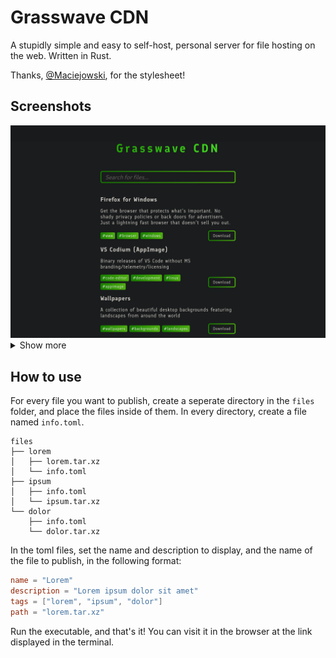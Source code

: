 # Grasswave CDN
A stupidly simple and easy to self-host, personal server for file hosting on the web. Written in Rust.

Thanks, [@Maciejowski](https://github.com/maciejowski2006/), for the stylesheet!

## Screenshots

<img src="screenshots/desktop.png" alt="screenshot of the main page">
<details>
    <summary>Show more</summary>
    <h3>Mobile layout</h3>
    <img src="screenshots/mobile.png"     alt="mobile layout" />
    <h3>Search</h3>
    <img src="screenshots/search.png"     alt="search"        />
    <h3>Tag search</h3>
    <img src="screenshots/tag-search.png" alt="tag search"    />
    </details>

## How to use
For every file you want to publish, create a seperate directory in the `files` folder, and place the files inside of them. In every directory, create a file named `info.toml`.
```
files
├── lorem
│   ├── lorem.tar.xz
│   └── info.toml
├── ipsum
│   ├── info.toml
│   └── ipsum.tar.xz
└── dolor
    ├── info.toml
    └── dolor.tar.xz
```
In the toml files, set the name and description to display, and the name of the file to publish, in the following format:
```toml
name = "Lorem"
description = "Lorem ipsum dolor sit amet"
tags = ["lorem", "ipsum", "dolor"]
path = "lorem.tar.xz"
```
Run the executable, and that's it! You can visit it in the browser at the link displayed in the terminal.
